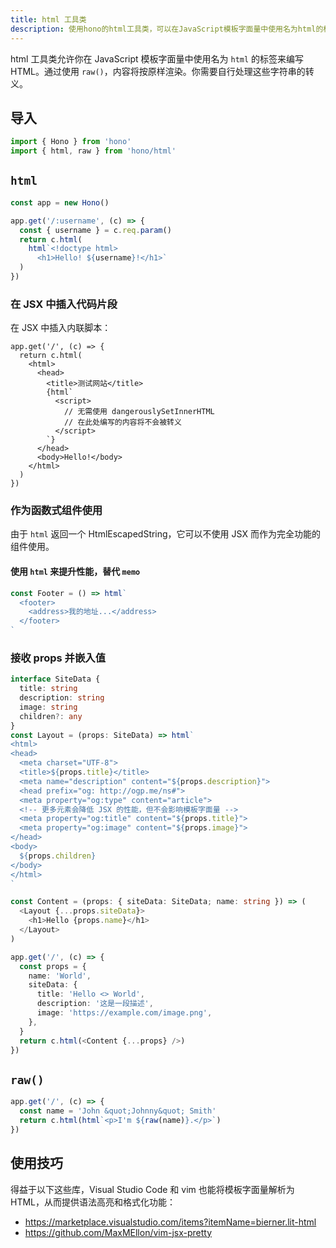 ```yaml
---
title: html 工具类
description: 使用hono的html工具类，可以在JavaScript模板字面量中使用名为html的标签来编写HTML。
---
```


html 工具类允许你在 JavaScript 模板字面量中使用名为 `html` 的标签来编写 HTML。通过使用 `raw()`，内容将按原样渲染。你需要自行处理这些字符串的转义。

## 导入

```ts
import { Hono } from 'hono'
import { html, raw } from 'hono/html'
```

## `html`

```ts
const app = new Hono()

app.get('/:username', (c) => {
  const { username } = c.req.param()
  return c.html(
    html`<!doctype html>
      <h1>Hello! ${username}!</h1>`
  )
})
```

### 在 JSX 中插入代码片段

在 JSX 中插入内联脚本：

```tsx
app.get('/', (c) => {
  return c.html(
    <html>
      <head>
        <title>测试网站</title>
        {html`
          <script>
            // 无需使用 dangerouslySetInnerHTML
            // 在此处编写的内容将不会被转义
          </script>
        `}
      </head>
      <body>Hello!</body>
    </html>
  )
})
```

### 作为函数式组件使用

由于 `html` 返回一个 HtmlEscapedString，它可以不使用 JSX 而作为完全功能的组件使用。

#### 使用 `html` 来提升性能，替代 `memo`

```typescript
const Footer = () => html`
  <footer>
    <address>我的地址...</address>
  </footer>
`
```

### 接收 props 并嵌入值

```typescript
interface SiteData {
  title: string
  description: string
  image: string
  children?: any
}
const Layout = (props: SiteData) => html`
<html>
<head>
  <meta charset="UTF-8">
  <title>${props.title}</title>
  <meta name="description" content="${props.description}">
  <head prefix="og: http://ogp.me/ns#">
  <meta property="og:type" content="article">
  <!-- 更多元素会降低 JSX 的性能，但不会影响模板字面量 -->
  <meta property="og:title" content="${props.title}">
  <meta property="og:image" content="${props.image}">
</head>
<body>
  ${props.children}
</body>
</html>
`

const Content = (props: { siteData: SiteData; name: string }) => (
  <Layout {...props.siteData}>
    <h1>Hello {props.name}</h1>
  </Layout>
)

app.get('/', (c) => {
  const props = {
    name: 'World',
    siteData: {
      title: 'Hello <> World',
      description: '这是一段描述',
      image: 'https://example.com/image.png',
    },
  }
  return c.html(<Content {...props} />)
})
```

## `raw()`

```ts
app.get('/', (c) => {
  const name = 'John &quot;Johnny&quot; Smith'
  return c.html(html`<p>I'm ${raw(name)}.</p>`)
})
```

## 使用技巧

得益于以下这些库，Visual Studio Code 和 vim 也能将模板字面量解析为 HTML，从而提供语法高亮和格式化功能：

- <https://marketplace.visualstudio.com/items?itemName=bierner.lit-html>
- <https://github.com/MaxMEllon/vim-jsx-pretty>
